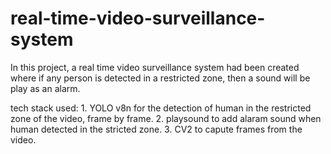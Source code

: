 # real-time-video-surveillance-system
In this project, a real time video surveillance system had been created where if any person is detected in a restricted zone, then a sound will be play as an alarm.

tech stack used:
     1. YOLO v8n     for the detection of human in the restricted zone of the video, frame by frame.
     2. playsound    to add alaram sound when human detected in the stricted zone.
     3. CV2          to capute frames from the video.
